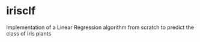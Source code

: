 # irisclf
Implementation of a Linear Regression algorithm from scratch to predict the class of Iris plants
